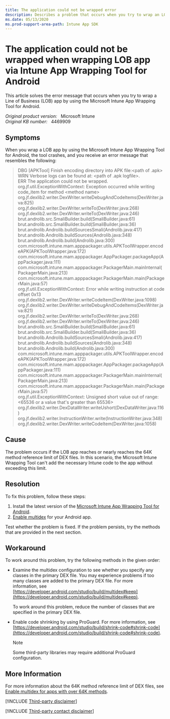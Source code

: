 ```yaml
---
title: The application could not be wrapped error
description: Describes a problem that occurs when you try to wrap an LOB app by using the Microsoft Intune App Wrapping Tool for Android.
ms.date: 05/13/2020
ms.prod-support-area-path: Intune App SDK
---
```

# The application could not be wrapped when wrapping LOB app via Intune App Wrapping Tool for Android

This article solves the error message that occurs when you try to wrap a Line of Business (LOB) app by using the Microsoft Intune App Wrapping Tool for Android.

_Original product version:_ &nbsp; Microsoft Intune  
_Original KB number:_ &nbsp; 4469909

## Symptoms

When you wrap a LOB app by using the Microsoft Intune App Wrapping Tool for Android, the tool crashes, and you receive an error message that resembles the following:

> DBG [APKTool] Finish encoding directory into APK file:\<path of .apk>  
> WRN Verbose logs can be found at: \<path of .apk logfile>.  
> ERR The application could not be wrapped.  
> org.jf.util.ExceptionWithContext: Exception occurred while writing code_item for method \<method name>  
> org.jf.dexlib2.writer.DexWriter.writeDebugAndCodeItems(DexWriter.java:825)  
> org.jf.dexlib2.writer.DexWriter.writeTo(DexWriter.java:268)  
> org.jf.dexlib2.writer.DexWriter.writeTo(DexWriter.java:246)  
> brut.androlib.src.SmaliBuilder.build(SmaliBuilder.java:61)  
> brut.androlib.src.SmaliBuilder.build(SmaliBuilder.java:36)  
> brut.androlib.Androlib.buildSourcesSmali(Androlib.java:417)  
> brut.androlib.Androlib.buildSources(Androlib.java:348)  
> brut.androlib.Androlib.build(Androlib.java:300)  
> com.microsoft.intune.mam.apppackager.utils.APKToolWrapper.encodeAPK(APKToolWrapper.java:172)  
> com.microsoft.intune.mam.apppackager.AppPackager.packageApp(AppPackager.java:111)  
> com.microsoft.intune.mam.apppackager.PackagerMain.mainInternal(PackagerMain.java:213)  
> com.microsoft.intune.mam.apppackager.PackagerMain.main(PackagerMain.java:57)  
> org.jf.util.ExceptionWithContext: Error while writing instruction at code offset 0x13  
> org.jf.dexlib2.writer.DexWriter.writeCodeItem(DexWriter.java:1098)  
> org.jf.dexlib2.writer.DexWriter.writeDebugAndCodeItems(DexWriter.java:821)  
> org.jf.dexlib2.writer.DexWriter.writeTo(DexWriter.java:268)  
> org.jf.dexlib2.writer.DexWriter.writeTo(DexWriter.java:246)  
> brut.androlib.src.SmaliBuilder.build(SmaliBuilder.java:61)  
> brut.androlib.src.SmaliBuilder.build(SmaliBuilder.java:36)  
> brut.androlib.Androlib.buildSourcesSmali(Androlib.java:417)  
> brut.androlib.Androlib.buildSources(Androlib.java:348)  
> brut.androlib.Androlib.build(Androlib.java:300)  
> com.microsoft.intune.mam.apppackager.utils.APKToolWrapper.encodeAPK(APKToolWrapper.java:172)  
> com.microsoft.intune.mam.apppackager.AppPackager.packageApp(AppPackager.java:111)  
> com.microsoft.intune.mam.apppackager.PackagerMain.mainInternal(PackagerMain.java:213)  
> com.microsoft.intune.mam.apppackager.PackagerMain.main(PackagerMain.java:57)  
> org.jf.util.ExceptionWithContext: Unsigned short value out of range: <65536 or a value that's greater than 65536>  
> org.jf.dexlib2.writer.DexDataWriter.writeUshort(DexDataWriter.java:116)  
> org.jf.dexlib2.writer.InstructionWriter.write(InstructionWriter.java:348)  
> org.jf.dexlib2.writer.DexWriter.writeCodeItem(DexWriter.java:1058)

## Cause

The problem occurs if the LOB app reaches or nearly reaches the 64K method reference limit of DEX files. In this scenario, the Microsoft Intune Wrapping Tool can't add the necessary Intune code to the app without exceeding this limit.

## Resolution

To fix this problem, follow these steps:

1. Install the latest version of the [Microsoft Intune App Wrapping Tool for Android](https://github.com/msintuneappsdk/intune-app-wrapping-tool-android).
2. [Enable multidex](https://developer.android.com/studio/build/multidex) for your Android app.

Test whether the problem is fixed. If the problem persists, try the methods that are provided in the next section.

## Workaround

To work around this problem, try the following methods in the given order:

- Examine the multidex configuration to see whether you specify any classes in the primary DEX file. You may experience problems if too many classes are added to the primary DEX file. For more information, see [https://developer.android.com/studio/build/multidex#keep](https://developer.android.com/studio/build/multidex#keep).

    To work around this problem, reduce the number of classes that are specified in the primary DEX file.

- Enable code shrinking by using ProGuard. For more information, see [https://developer.android.com/studio/build/shrink-code#shrink-code](https://developer.android.com/studio/build/shrink-code#shrink-code).

    > [!NOTE]
    > Some third-party libraries may require additional ProGuard configuration.

## More Information

For more information about the 64K method reference limit of DEX files, see [Enable multidex for apps with over 64K methods](https://developer.android.com/studio/build/multidex).

[!INCLUDE [Third-party disclaimer](../../includes/third-party-disclaimer.md)]

[!INCLUDE [Third-party contact disclaimer](../../includes/third-party-contact-disclaimer.md)]
